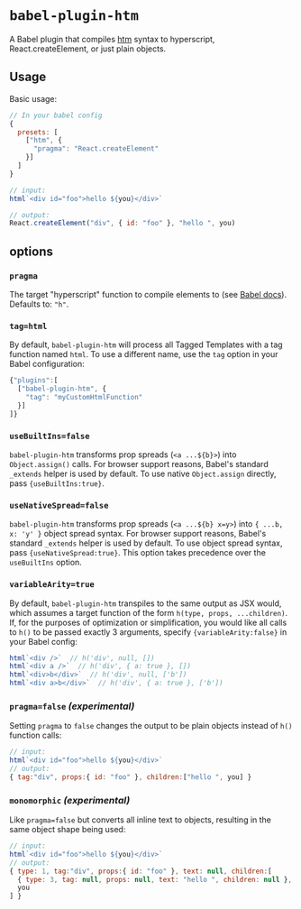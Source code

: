# `babel-plugin-htm`

A Babel plugin that compiles [htm] syntax to hyperscript, React.createElement, or just plain objects.

## Usage

Basic usage:

```js
// In your babel config
{
  presets: [
    ["htm", {
      "pragma": "React.createElement"
    }]
  ]
}
```

```js
// input:
html`<div id="foo">hello ${you}</div>`

// output:
React.createElement("div", { id: "foo" }, "hello ", you)
```

## options

### `pragma`

The target "hyperscript" function to compile elements to (see [Babel docs]).
Defaults to: `"h"`.

### `tag=html`

By default, `babel-plugin-htm` will process all Tagged Templates with a tag function named `html`. To use a different name, use the `tag` option in your Babel configuration:

```js
{"plugins":[
  ["babel-plugin-htm", {
    "tag": "myCustomHtmlFunction"
  }]
]}
```

### `useBuiltIns=false`

`babel-plugin-htm` transforms prop spreads (`<a ...${b}>`) into `Object.assign()` calls. For browser support reasons, Babel's standard `_extends` helper is used by default. To use native `Object.assign` directly, pass `{useBuiltIns:true}`.

### `useNativeSpread=false`

`babel-plugin-htm` transforms prop spreads (`<a ...${b} x=y>`) into `{ ...b, x: 'y' }` object spread syntax. For browser support reasons, Babel's standard `_extends` helper is used by default. To use object spread syntax, pass `{useNativeSpread:true}`. This option takes precedence over the `useBuiltIns` option.

### `variableArity=true`

By default, `babel-plugin-htm` transpiles to the same output as JSX would, which assumes a target function of the form `h(type, props, ...children)`. If, for the purposes of optimization or simplification, you would like all calls to `h()` to be passed exactly 3 arguments, specify `{variableArity:false}` in your Babel config:

```js
html`<div />`  // h('div', null, [])
html`<div a />`  // h('div', { a: true }, [])
html`<div>b</div>`  // h('div', null, ['b'])
html`<div a>b</div>`  // h('div', { a: true }, ['b'])
```

### `pragma=false` _(experimental)_

Setting `pragma` to `false` changes the output to be plain objects instead of `h()` function calls:

```js
// input:
html`<div id="foo">hello ${you}</div>`
// output:
{ tag:"div", props:{ id: "foo" }, children:["hello ", you] }
```

### `monomorphic` _(experimental)_

Like `pragma=false` but converts all inline text to objects, resulting in the same object shape being used:

```js
// input:
html`<div id="foo">hello ${you}</div>`
// output:
{ type: 1, tag:"div", props:{ id: "foo" }, text: null, children:[
  { type: 3, tag: null, props: null, text: "hello ", children: null },
  you
] }
```


[htm]: https://github.com/developit/htm
[Babel docs]: https://babeljs.io/docs/en/babel-plugin-transform-react-jsx#pragma
